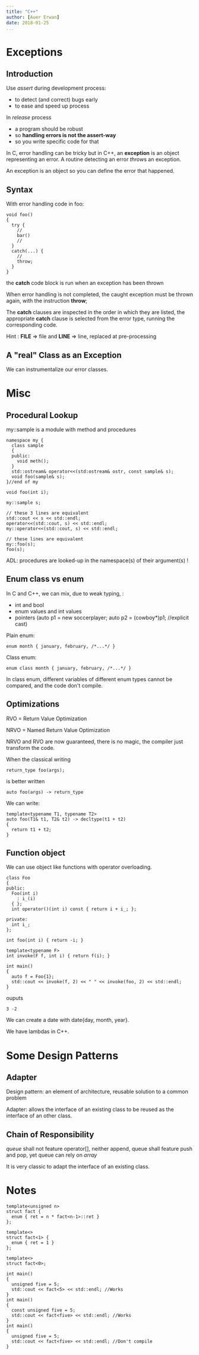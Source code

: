 ```yaml
---
title: "C++"
author: [Auer Erwan]
date: 2018-01-25
...
```


# Exceptions

## Introduction

Use *assert* during development process:

* to detect (and correct) bugs early
* to ease and speed up process

In *release* process

* a program should be robust
* so **handling errors is not the assert-way**
* so you write specific code for that

In C, error handling can be tricky but in C++, an **exception** is an object
representing an error. A routine detecting an error *throw*s an exception.

An exception is an object so you can define the error that happened.

## Syntax

With error handling code in foo:

```
void foo()
{
  try {
    //
    bar()
    //
  }
  catch(...) {
    //
    throw;
  }
}
```

the **catch** code block is run when an exception has been thrown

When error handling is not completed, the caught exception must be thrown again,
with the instruction **throw**;

The **catch** clauses are inspected in the order in which they are listed, the
appropriate **catch** clause is selected from the error type, running the
corresponding code.

Hint : **__FILE__** => file and **__LINE__** => line, replaced at pre-processing

## A "real" Class as an Exception

We can instrumentalize our error classes.

# Misc

## Procedural Lookup

my::sample is a module with method and procedures

```
namespace my {
  class sample
  {
  public:
    void meth();
  }
  std::ostream& operator<<(std:ostream& ostr, const sample& s);
  void foo(sample& s);
}//end of my

void foo(int i);
```

```
my::sample s;

// these 3 lines are equivalent
std::cout << s << std::endl;
operator<<(std::cout, s) << std::endl;
my::operator<<(std::cout, s) << std::endl;

// these lines are equivalent
my::foo(s);
foo(s);
```

ADL: procedures are looked-up in the namespace(s) of their argument(s) !

## Enum class vs enum

In C and C++, we can mix, due to weak typing, :

* int and bool
* enum values and int values
* pointers (auto p1 = new soccerplayer; auto p2 = (cowboy\*)p1; //explicit cast)

Plain enum:

```
enum month { january, february, /*...*/ }
```

Class enum:

```
enum class month { january, february, /*...*/ }
```

In class enum, different variables of different enum types cannot be compared,
and the code don't compile.

## Optimizations

RVO = Return Value Optimization

NRVO = Named Return Value Optimization

NRVO and RVO are now guaranteed, there is no magic, the compiler just transform
the code.

When the classical writing

```
return_type foo(args);
```

is better written

```
auto foo(args) -> return_type
```

We can write:

```
template<typename T1, typename T2>
auto foo(T1& t1, T2& t2) -> decltype(t1 + t2)
{
  return t1 + t2;
}
```

## Function object

We can use object like functions with operator overloading.

```
class Foo
{
public:
  Foo(int i)
    : i_(i)
  { };
  int operator()(int i) const { return i + i_; };

private:
  int i_;
};

int foo(int i) { return -i; }

template<typename F>
int invoke(F f, int i) { return f(i); }

int main()
{
  auto f = Foo{1};
  std::cout << invoke(f, 2) << " " << invoke(foo, 2) << std::endl;
}
```

ouputs

```
3 -2
```

We can create a date with date{day, month, year}.

We have lambdas in C++.

# Some Design Patterns

## Adapter

Design pattern: an element of architecture, reusable solution to a common problem

Adapter: allows the interface of an existing class to be reused as the interface
of an other class.

## Chain of Responsibility

*queue* shall not feature operator[], neither append, queue shall feature push and
pop, yet queue can rely on *array*

It is very classic to adapt the interface of an existing class.

# Notes

```
template<unsigned n>
struct fact {
  enum { ret = n * fact<n-1>::ret }
};

template<>
struct fact<1> {
  enum { ret = 1 }
};

template<>
struct fact<0>;

int main()
{
  unsigned five = 5;
  std::cout << fact<5> << std::endl; //Works
}
int main()
{
  const unsigned five = 5;
  std::cout << fact<five> << std::endl; //Works
}
int main()
{
  unsigned five = 5;
  std::cout << fact<five> << std::endl; //Don't compile
}
```
